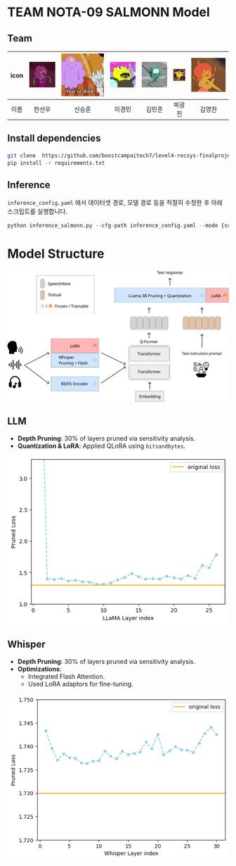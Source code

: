 # TEAM NOTA-09 SALMONN Model

## Team

| icon | <img src="./img/user_icon_1.webp" alt="user_icon_1" style="zoom:100%;" /> | <img src="./img/user_icon_2.webp" alt="user_icon_2" style="zoom:100%;" /> | <img src="./img/user_icon_3.webp" alt="user_icon_3" style="zoom:100%;" /> | <img src="./img/user_icon_4.webp" alt="user_icon_4" style="zoom:100%;" /> | <img src="./img/user_icon_5.webp" alt="user_icon_5" style="zoom:100%;" /> | <img src="./img/user_icon_6.webp" alt="user_icon_6" style="zoom:100%;" /> |
| :--: | :----------------------------------------------------------: | :----------------------------------------------------------: | :----------------------------------------------------------: | :----------------------------------------------------------: | :----------------------------------------------------------: | :----------------------------------------------------------: |
| 이름 |                            한선우                            |                            신승훈                            |                            이경민                            |                            김민준                            |                            박광진                            |                            김영찬                            |

## Install dependencies
```bash
git clone  https://github.com/boostcampaitech7/level4-recsys-finalproject-hackathon-recsys-08-lv3
pip install -r requirements.txt
```

## Inference
`inference_config.yaml` 에서 데이터셋 경로, 모델 경로 등을 적절히 수정한 후 아래 스크립트를 실행합니다.
```python
python inference_salmonn.py --cfg-path inference_config.yaml --mode {submission_asr, submission_aac}
```

# Model Structure

![Model Structure](./img/structure.png)

## LLM
- **Depth Pruning**: 30% of layers pruned via sensitivity analysis.
- **Quantization & LoRA**: Applied QLoRA using `bitsandbytes`.

![Model Structure](./img/llama.png)

## Whisper
- **Depth Pruning**: 30% of layers pruned via sensitivity analysis.
- **Optimizations**:
  - Integrated Flash Attention.
  - Used LoRA adaptors for fine-tuning.

![Model Structure](./img/whisper.png)
